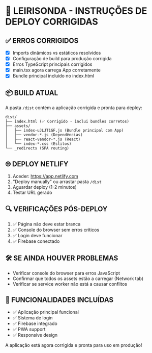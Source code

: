 # 🚀 LEIRISONDA - INSTRUÇÕES DE DEPLOY CORRIGIDAS

## ✅ ERROS CORRIGIDOS

- [x] Imports dinâmicos vs estáticos resolvidos
- [x] Configuração de build para produção corrigida
- [x] Erros TypeScript principais corrigidos
- [x] main.tsx agora carrega App corretamente
- [x] Bundle principal incluído no index.html

## 📦 BUILD ATUAL

A pasta `/dist` contém a aplicação corrigida e pronta para deploy:

```
dist/
├── index.html (✅ Corrigido - inclui bundles corretos)
├── assets/
│   ├── index-uJLJT1GF.js (Bundle principal com App)
│   ├── vendor-*.js (Dependências)
│   ├── react-vendor-*.js (React)
│   └── index-*.css (Estilos)
└── _redirects (SPA routing)
```

## 🌐 DEPLOY NETLIFY

1. Aceder: https://app.netlify.com
2. "Deploy manually" ou arrastar pasta `/dist`
3. Aguardar deploy (1-2 minutos)
4. Testar URL gerado

## 🔍 VERIFICAÇÕES PÓS-DEPLOY

1. ✅ Página não deve estar branca
2. ✅ Console do browser sem erros críticos
3. ✅ Login deve funcionar
4. ✅ Firebase conectado

## 🛠️ SE AINDA HOUVER PROBLEMAS

- Verificar console do browser para erros JavaScript
- Confirmar que todos os assets estão a carregar (Network tab)
- Verificar se service worker não está a causar conflitos

## 📱 FUNCIONALIDADES INCLUÍDAS

- ✅ Aplicação principal funcional
- ✅ Sistema de login
- ✅ Firebase integrado
- ✅ PWA support
- ✅ Responsive design

A aplicação está agora corrigida e pronta para uso em produção!
